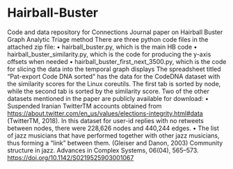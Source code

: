 # Hairball-Buster
Code and data repository for Connections Journal paper on Hairball Buster Graph Analytic Triage method
There are three python code files in the attached zip file:
•	hairball_buster.py, which is the main HB code
•	hairball_buster_similarity.py, which is the code for producing the y-axis offsets when needed
•	hairball_buster_first_next_3500.py, which is the code for slicing the data into the temporal graph displays
The spreadsheet titled “Pat-export Code DNA sorted” has the data for the CodeDNA dataset with the similarity scores for the Linux coreutils.  The first tab is sorted by node, while the second tab is sorted by the similarity score.
Two of the other datasets mentioned in the paper are publicly available for download:
•	Suspended Iranian TwitterTM accounts obtained from https://about.twitter.com/en_us/values/elections-integrity.html#data (TwitterTM, 2018). In this dataset for user-id replies with no retweets between nodes, there were 228,626 nodes and 440,244 edges.
•	The list of jazz musicians that have performed together with other jazz musicians, thus forming a “link” between them. (Gleiser and Danon, 2003)  Community structure in jazz. Advances in Complex Systems, 06(04), 565–573. https://doi.org/10.1142/S0219525903001067

